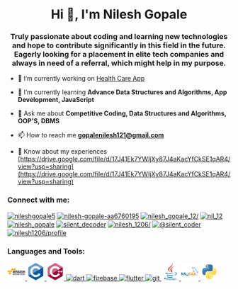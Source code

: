 <!-- ### Hi there 👋 -->

<h1 align="center">Hi 👋, I'm Nilesh Gopale</h1>
<h3 align="center">Truly passionate about coding and learning new technologies and hope to contribute significantly in this field in the future. Eagerly looking for a placement in elite tech companies and always in need of a referral, which might help in my purpose.</h3>

- 🔭 I’m currently working on [Health Care App](https://github.com/Nilesh1206/PatientApp)

- 🌱 I’m currently learning **Advance Data Structures and Algorithms, App Development, JavaScript**

- 💬 Ask me about **Competitive Coding, Data Structures and Algorithms, OOP'S, DBMS**

- 📫 How to reach me **gopalenilesh121@gmail.com**

- 📄 Know about my experiences [https://drive.google.com/file/d/17J41Ek7YWIjXy87J4aKacYfCkSE1qAR4/view?usp=sharing](https://drive.google.com/file/d/17J41Ek7YWIjXy87J4aKacYfCkSE1qAR4/view?usp=sharing)

<h3 align="left">Connect with me:</h3>
<p align="left">
<a href="https://twitter.com/nileshgopale5" target="blank"><img align="center" src="https://raw.githubusercontent.com/rahuldkjain/github-profile-readme-generator/master/src/images/icons/Social/twitter.svg" alt="nileshgopale5" height="30" width="40" /></a>
<a href="https://linkedin.com/in/nilesh-gopale-aa6760195" target="blank"><img align="center" src="https://raw.githubusercontent.com/rahuldkjain/github-profile-readme-generator/master/src/images/icons/Social/linked-in-alt.svg" alt="nilesh-gopale-aa6760195" height="30" width="40" /></a>
<a href="https://instagram.com/nilesh_gopale_12/" target="blank"><img align="center" src="https://raw.githubusercontent.com/rahuldkjain/github-profile-readme-generator/master/src/images/icons/Social/instagram.svg" alt="nilesh_gopale_12/" height="30" width="40" /></a>
<a href="https://www.codechef.com/users/nil_12" target="blank"><img align="center" src="https://cdn.jsdelivr.net/npm/simple-icons@3.1.0/icons/codechef.svg" alt="nil_12" height="30" width="40" /></a>
<a href="https://www.hackerrank.com/nilesh_gopale" target="blank"><img align="center" src="https://raw.githubusercontent.com/rahuldkjain/github-profile-readme-generator/master/src/images/icons/Social/hackerrank.svg" alt="nilesh_gopale" height="30" width="40" /></a>
<a href="https://codeforces.com/profile/silent_decoder" target="blank"><img align="center" src="https://raw.githubusercontent.com/rahuldkjain/github-profile-readme-generator/master/src/images/icons/Social/codeforces.svg" alt="silent_decoder" height="30" width="40" /></a>
<a href="https://www.leetcode.com/nilesh_1206/" target="blank"><img align="center" src="https://raw.githubusercontent.com/rahuldkjain/github-profile-readme-generator/master/src/images/icons/Social/leet-code.svg" alt="nilesh_1206/" height="30" width="40" /></a>
<a href="https://www.hackerearth.com/@silent_coder" target="blank"><img align="center" src="https://raw.githubusercontent.com/rahuldkjain/github-profile-readme-generator/master/src/images/icons/Social/hackerearth.svg" alt="@silent_coder" height="30" width="40" /></a>
<a href="https://auth.geeksforgeeks.org/user/nilesh1206/profile" target="blank"><img align="center" src="https://raw.githubusercontent.com/rahuldkjain/github-profile-readme-generator/master/src/images/icons/Social/geeks-for-geeks.svg" alt="nilesh1206/profile" height="30" width="40" /></a>
</p>

<h3 align="left">Languages and Tools:</h3>
<p align="left"> <a href="https://aws.amazon.com" target="_blank" rel="noreferrer"> <img src="https://raw.githubusercontent.com/devicons/devicon/master/icons/amazonwebservices/amazonwebservices-original-wordmark.svg" alt="aws" width="40" height="40"/> </a> <a href="https://www.cprogramming.com/" target="_blank" rel="noreferrer"> <img src="https://raw.githubusercontent.com/devicons/devicon/master/icons/c/c-original.svg" alt="c" width="40" height="40"/> </a> <a href="https://www.w3schools.com/cpp/" target="_blank" rel="noreferrer"> <img src="https://raw.githubusercontent.com/devicons/devicon/master/icons/cplusplus/cplusplus-original.svg" alt="cplusplus" width="40" height="40"/> </a> <a href="https://dart.dev" target="_blank" rel="noreferrer"> <img src="https://www.vectorlogo.zone/logos/dartlang/dartlang-icon.svg" alt="dart" width="40" height="40"/> </a> <a href="https://firebase.google.com/" target="_blank" rel="noreferrer"> <img src="https://www.vectorlogo.zone/logos/firebase/firebase-icon.svg" alt="firebase" width="40" height="40"/> </a> <a href="https://flutter.dev" target="_blank" rel="noreferrer"> <img src="https://www.vectorlogo.zone/logos/flutterio/flutterio-icon.svg" alt="flutter" width="40" height="40"/> </a> <a href="https://git-scm.com/" target="_blank" rel="noreferrer"> <img src="https://www.vectorlogo.zone/logos/git-scm/git-scm-icon.svg" alt="git" width="40" height="40"/> </a> <a href="https://www.java.com" target="_blank" rel="noreferrer"> <img src="https://raw.githubusercontent.com/devicons/devicon/master/icons/java/java-original.svg" alt="java" width="40" height="40"/> </a> <a href="https://www.mysql.com/" target="_blank" rel="noreferrer"> <img src="https://raw.githubusercontent.com/devicons/devicon/master/icons/mysql/mysql-original-wordmark.svg" alt="mysql" width="40" height="40"/> </a> <a href="https://www.python.org" target="_blank" rel="noreferrer"> <img src="https://raw.githubusercontent.com/devicons/devicon/master/icons/python/python-original.svg" alt="python" width="40" height="40"/> </a> </p>



<!--
**Nilesh1206/Nilesh1206** is a ✨ _special_ ✨ repository because its `README.md` (this file) appears on your GitHub profile.

Here are some ideas to get you started:

- 🔭 I’m currently working on ...
- 🌱 I’m currently learning ...
- 👯 I’m looking to collaborate on ...
- 🤔 I’m looking for help with ...
- 💬 Ask me about ...
- 📫 How to reach me: ...
- 😄 Pronouns: ...
- ⚡ Fun fact: ...
-->
